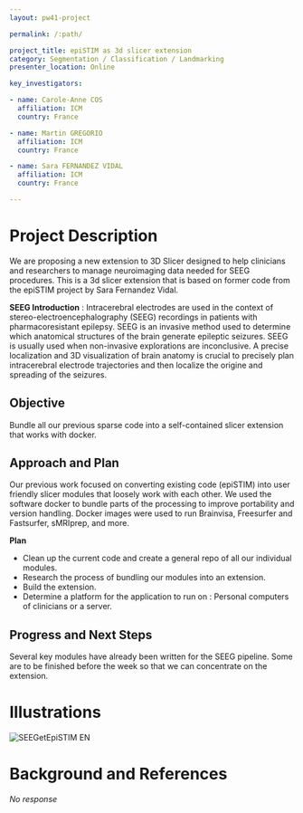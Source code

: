 ```yaml
---
layout: pw41-project

permalink: /:path/

project_title: epiSTIM as 3d slicer extension
category: Segmentation / Classification / Landmarking
presenter_location: Online

key_investigators:

- name: Carole-Anne COS
  affiliation: ICM
  country: France

- name: Martin GREGORIO
  affiliation: ICM
  country: France

- name: Sara FERNANDEZ VIDAL
  affiliation: ICM
  country: France

---
```


# Project Description

<!-- Add a short paragraph describing the project. -->


We are proposing a new extension to 3D Slicer designed to help clinicians and researchers to manage neuroimaging data needed for SEEG procedures. This is a 3d slicer extension that is based on former code from the epiSTIM project by Sara Fernandez Vidal.

**SEEG Introduction** : Intracerebral electrodes are used in the context of stereo-electroencephalography (SEEG) recordings in patients with pharmacoresistant epilepsy. SEEG is an invasive method used to determine which anatomical structures of the brain generate epileptic seizures. SEEG is usually used when non-invasive explorations are inconclusive. A precise localization and 3D visualization of brain anatomy is crucial to precisely plan intracerebral electrode trajectories and then localize the origine and spreading of the seizures. 




## Objective

<!-- Describe here WHAT you would like to achieve (what you will have as end result). -->


Bundle all our previous sparse code into a self-contained slicer extension that works with docker.




## Approach and Plan

<!-- Describe here HOW you would like to achieve the objectives stated above. -->

Our previous work focused on converting existing code (epiSTIM) into user friendly slicer modules that loosely work with each other. We used the software docker to bundle parts of the processing to improve portability and version handling. Docker images were used to run Brainvisa, Freesurfer and Fastsurfer, sMRIprep, and more.

**Plan**
- Clean up the current code and create a general repo of all our individual modules. 
- Research the process of bundling our modules into an extension. 
- Build the extension.
- Determine a platform for the application to run on : Personal computers of clinicians or a server.




## Progress and Next Steps

<!-- Update this section as you make progress, describing of what you have ACTUALLY DONE.
     If there are specific steps that you could not complete then you can describe them here, too. -->


Several key modules have already been written for the SEEG pipeline. Some are to be finished before the week so that we can concentrate on the extension.




# Illustrations

<!-- Add pictures and links to videos that demonstrate what has been accomplished. -->


![SEEGetEpiSTIM EN](https://github.com/NA-MIC/ProjectWeek/assets/45314202/08031a72-d90d-45e1-a7a1-76a281b43e6f)




# Background and References

<!-- If you developed any software, include link to the source code repository.
     If possible, also add links to sample data, and to any relevant publications. -->


_No response_

